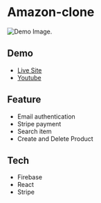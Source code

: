 # Amazon-clone
![Demo Image.](https://i.ibb.co/9ZdYTwB/amazon.jpg)

## Demo

* [Live Site](https://clone-2d2ea.web.app/)
* [Youtube](https://youtu.be/DCe-kPxdIBE)

## Feature

* Email authentication
* Stripe payment
* Search item
* Create and Delete Product

## Tech

* Firebase
* React
* Stripe
